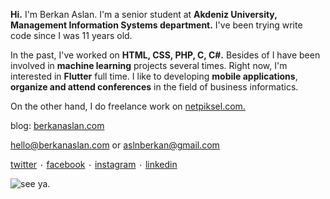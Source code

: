 **Hi.** I'm Berkan Aslan.  I'm a senior student at **Akdeniz University, Management Information Systems department.** I've been trying write code since I was 11 years old.

In the past, I've worked on **HTML, CSS, PHP, C, C#.** Besides of I have been involved in **machine learning** projects several times. Right now, I'm interested in **Flutter** full time.  I like to developing **mobile applications**, **organize and attend conferences** in the field of business informatics.

On the other hand, I do freelance work on [netpiksel.com.](http://netpiksel.com/ "netpiksel.com.")

blog: [berkanaslan.com](https://berkanaslan.com/ "berkanaslan.com")

hello@berkanaslan.com or aslnberkan@gmail.com

[twitter](https://twitter.com/aslaanberkan "twitter") ۰ [facebook](https://www.facebook.com/aslberkan "facebook") ۰ [instagram](https://www.instagram.com/aslnberkan/ "instagram") ۰ [linkedin](https://www.linkedin.com/in/berkan-aslan-aaa163165/ "linkedin")

![see ya.](https://media.giphy.com/media/LmNwrBhejkK9EFP504/giphy.gif "see ya.")

